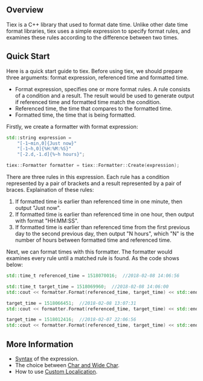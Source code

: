 ## Overview
Tiex is a C++ library that used to format date time. Unlike other date time format libraries, tiex uses a simple expression to specify format rules, and examines these rules according to the difference between two times.

## Quick Start
Here is a quick start guide to tiex. Before using tiex, we should prepare three arguments: format expression, referenced time and formatted time.

* Format expression, specifies one or more format rules. A rule consists of a condition and a result. The result would be used to generate output if referenced time and formatted time match the condition.
* Referenced time, the time that compares to the formatted time.
* Formatted time, the time that is being formatted.

Firstly, we create a formatter with format expression:
```cpp
std::string expression = 
    "[-1~min,0]{Just now}"
    "[-1~h,0]{%H:%M:%S}"
    "[-2.d,-1.d]{%~h hours}";

tiex::Formatter formatter = tiex::Formatter::Create(expression);
```

There are three rules in this expression. Each rule has a condition represented by a pair of brackets and a result represented by a pair of braces. Explaination of these rules:

1. If formatted time is earlier than referenced time in one minute, then output "Just now".
2. If formatted time is earlier than referenced time in one hour, then output with format "HH:MM:SS".
3. If formatted time is earlier than referenced time from the first previous day to the second previous day, then output "N hours", which "N" is the number of hours between formatted time and referenced time.

Next, we can format times with this formatter. The formatter would examines every rule until a matched rule is found. As the code shows below:
```cpp
std::time_t referenced_time = 1518070016;  //2018-02-08 14:06:56

std::time_t target_time = 1518069960;  //2018-02-08 14:06:00
std::cout << formatter.Format(referenced_time, target_time) << std::endl;  //Output: Just now

target_time = 1518066451;  //2018-02-08 13:07:31
std::cout << formatter.Format(referenced_time, target_time) << std::endl;  //Output: 13:07:31

target_time = 1518012416;  //2018-02-07 22:06:56
std::cout << formatter.Format(referenced_time, target_time) << std::endl;  //Output: 16 hours
```

## More Information
* [Syntax](https://github.com/Zplutor/tiex/wiki/Syntax) of the expression.
* The choice between [Char and Wide Char](https://github.com/Zplutor/tiex/wiki/Char-and-Wide-Char).
* How to use [Custom Localication](https://github.com/Zplutor/tiex/wiki/Custom-Localization).
